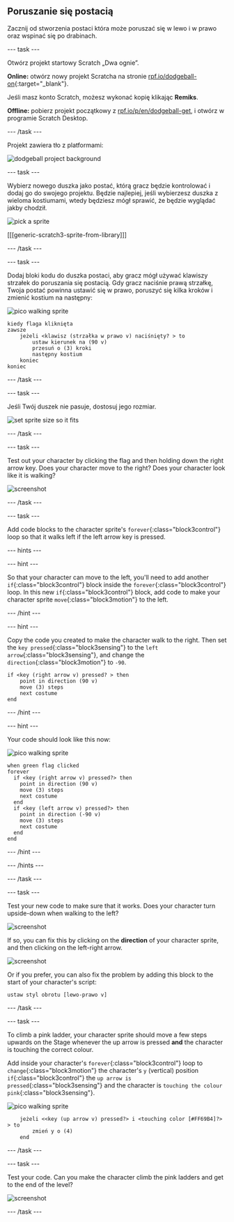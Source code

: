 ## Poruszanie się postacią

Zacznij od stworzenia postaci która może poruszać się w lewo i w prawo oraz wspinać się po drabinach.

\--- task \---

Otwórz projekt startowy Scratch „Dwa ognie”.

**Online:** otwórz nowy projekt Scratcha na stronie [rpf.io/dodgeball-on](http://rpf.io/dodgeball-on){:target="_blank"}.

Jeśli masz konto Scratch, możesz wykonać kopię klikając **Remiks**.

**Offline:** pobierz projekt początkowy z [rpf.io/p/en/dodgeball-get](http://rpf.io/p/en/dodgeball-get), i otwórz w programie Scratch Desktop.

\--- /task \---

Projekt zawiera tło z platformami:

![dodgeball project background](images/dodge-background.png)

\--- task \---

Wybierz nowego duszka jako postać, którą gracz będzie kontrolować i dodaj go do swojego projektu. Będzie najlepiej, jeśli wybierzesz duszka z wieloma kostiumami, wtedy będziesz mógł sprawić, że będzie wyglądać jakby chodził.

![pick a sprite](images/dodge-characters.png)

[[[generic-scratch3-sprite-from-library]]]

\--- /task \---

\--- task \---

Dodaj bloki kodu do duszka postaci, aby gracz mógł używać klawiszy strzałek do poruszania się postacią. Gdy gracz naciśnie prawą strzałkę, Twoja postać powinna ustawić się w prawo, poruszyć się kilka kroków i zmienić kostium na następny:

![pico walking sprite](images/pico_walking_sprite.png)

```blocks3
kiedy flaga kliknięta
zawsze
    jeżeli <klawisz (strzałka w prawo v) naciśnięty? > to
        ustaw kierunek na (90 v)
        przesuń o (3) kroki
        następny kostium
    koniec
koniec
```

\--- /task \---

\--- task \---

Jeśli Twój duszek nie pasuje, dostosuj jego rozmiar.

![set sprite size so it fits](images/dodge-sprite-size-annotated.png)

\--- /task \---

\--- task \---

Test out your character by clicking the flag and then holding down the right arrow key. Does your character move to the right? Does your character look like it is walking?

![screenshot](images/dodge-walking.png)

\--- /task \---

\--- task \---

Add code blocks to the character sprite's `forever`{:class="block3control"} loop so that it walks left if the left arrow key is pressed.

\--- hints \---

\--- hint \---

So that your character can move to the left, you'll need to add another `if`{:class="block3control"} block inside the `forever`{:class="block3control"} loop. In this new `if`{:class="block3control"} block, add code to make your character sprite `move`{:class="block3motion"} to the left.

\--- /hint \---

\--- hint \---

Copy the code you created to make the character walk to the right. Then set the `key pressed`{:class="block3sensing"} to the `left arrow`{:class="block3sensing"}, and change the `direction`{:class="block3motion"} to `-90`.

```blocks3
if <key (right arrow v) pressed? > then
    point in direction (90 v)
    move (3) steps
    next costume
end
```

\--- /hint \---

\--- hint \---

Your code should look like this now:

![pico walking sprite](images/pico_walking_sprite.png)

```blocks3
when green flag clicked
forever 
  if <key (right arrow v) pressed?> then 
    point in direction (90 v)
    move (3) steps
    next costume
  end
  if <key (left arrow v) pressed?> then 
    point in direction (-90 v)
    move (3) steps
    next costume
  end
end
```

\--- /hint \---

\--- /hints \---

\--- /task \---

\--- task \---

Test your new code to make sure that it works. Does your character turn upside-down when walking to the left?

![screenshot](images/dodge-upside-down.png)

If so, you can fix this by clicking on the **direction** of your character sprite, and then clicking on the left-right arrow.

![screenshot](images/dodge-left-right-annotated.png)

Or if you prefer, you can also fix the problem by adding this block to the start of your character's script:

```blocks3
ustaw styl obrotu [lewo-prawo v]
```

\--- /task \---

\--- task \---

To climb a pink ladder, your character sprite should move a few steps upwards on the Stage whenever the up arrow is pressed **and** the character is touching the correct colour.

Add inside your character's `forever`{:class="block3control"} loop to `change`{:class="block3motion"} the character's `y` (vertical) position `if`{:class="block3control"} the `up arrow is pressed`{:class="block3sensing"} and the character is `touching the colour pink`{:class="block3sensing"}.

![pico walking sprite](images/pico_walking_sprite.png)

```blocks3
    jeżeli <<key (up arrow v) pressed?> i <touching color [#FF69B4]?> > to
        zmień y o (4)
    end
```

\--- /task \---

\--- task \---

Test your code. Can you make the character climb the pink ladders and get to the end of the level?

![screenshot](images/dodge-test-character.png)

\--- /task \---